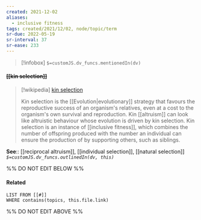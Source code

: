 ```yaml
---
created: 2021-12-02 
aliases:
  - inclusive fitness
tags: created/2021/12/02, node/topic/term
sr-due: 2022-05-19
sr-interval: 37
sr-ease: 233
---
```

> [!infobox]
`$=customJS.dv_funcs.mentionedIn(dv)`

#### <s class="topic-title">[[kin selection]]</s>

> [!wikipedia] [kin selection](https://en.wikipedia.org/wiki/Kin%20selection)
> 
> Kin selection is the [[Evolution|evolutionary]] strategy that favours the reproductive success of an organism's relatives, even at a cost to the organism's own survival and reproduction. Kin [[altruism]] can look like altruistic behaviour whose evolution is driven by kin selection. Kin selection is an instance of [[inclusive fitness]], which combines the number of offspring produced with the number an individual can ensure the production of by supporting others, such as siblings.
> 

**See**:: [[reciprocal altruism]], [[individual selection]], [[natural selection]]
*`$=customJS.dv_funcs.outlinedIn(dv, this)`*

%% DO NOT EDIT BELOW %%

#### Related 

```dataview
LIST FROM [[#]]
WHERE contains(topics, this.file.link)
```
%% DO NOT EDIT ABOVE %%

